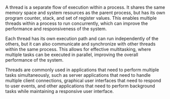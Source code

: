 A thread is a separate flow of execution within a process. It shares the same memory space and system resources as the parent process, but has its own program counter, stack, and set of register values. This enables multiple threads within a process to run concurrently, which can improve the performance and responsiveness of the system.

Each thread has its own execution path and can run independently of the others, but it can also communicate and synchronize with other threads within the same process. This allows for effective multitasking, where multiple tasks can be executed in parallel, improving the overall performance of the system.

Threads are commonly used in applications that need to perform multiple tasks simultaneously, such as server applications that need to handle multiple client connections, graphical user interfaces that need to respond to user events, and other applications that need to perform background tasks while maintaining a responsive user interface.

